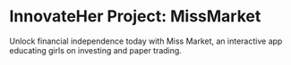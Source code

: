 # InnovateHer Project: MissMarket
Unlock financial independence today with Miss Market, an interactive app educating girls on investing and paper trading.
